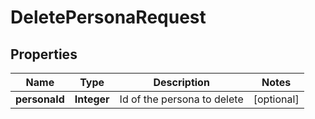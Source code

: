 

# DeletePersonaRequest


## Properties

| Name | Type | Description | Notes |
|------------ | ------------- | ------------- | -------------|
|**personaId** | **Integer** | Id of the persona to delete |  [optional] |



